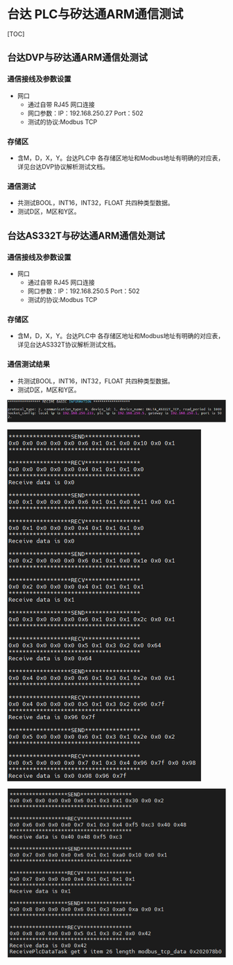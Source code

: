 # 台达 PLC与矽达通ARM通信测试

[TOC]

## 台达DVP与矽达通ARM通信处测试

### 通信接线及参数设置

* 网口
  * 通过自带 RJ45 网口连接
  * 网口参数：IP：192.168.250.27  Port：502
  * 测试的协议:Modbus TCP

### 存储区

- 含M，D，X，Y。台达PLC中 各存储区地址和Modbus地址有明确的对应表，详见台达DVP协议解析测试文档。

### 通信测试

-  共测试BOOL，INT16，INT32，FLOAT 共四种类型数据。
-  测试D区，M区和Y区。



## 台达AS332T与矽达通ARM通信处测试

### 通信接线及参数设置

* 网口
  * 通过自带 RJ45 网口连接
  * 网口参数：IP：192.168.250.5  Port：502
  * 测试的协议:Modbus TCP

### 存储区

- 含M，D，X，Y。台达PLC中 各存储区地址和Modbus地址有明确的对应表，详见台达AS332T协议解析测试文档。

### 通信测试结果

-  共测试BOOL，INT16，INT32，FLOAT 共四种类型数据。
-  测试D区，M区和Y区。

![](./image/recipe.png)

![](./image/test_result1.png)

![](./image/test_result2.png)

